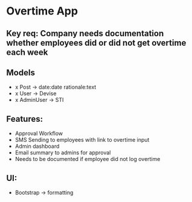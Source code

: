 # Overtime App

## Key req: Company needs documentation whether employees did or did not get overtime each week

## Models
- x Post -> date:date rationale:text
- x User -> Devise
- x AdminUser -> STI

## Features:
- Approval Workflow
- SMS Sending to employees with link to overtime input
- Admin dashboard
- Email summary to admins for approval
- Needs to be documented if employee did not log overtime

## UI:
- Bootstrap -> formatting
